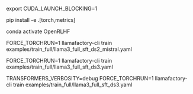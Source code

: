 export CUDA_LAUNCH_BLOCKING=1

pip install -e .[torch,metrics]

conda activate OpenRLHF

FORCE_TORCHRUN=1 llamafactory-cli train examples/train_full/llama3_full_sft_ds2_mistral.yaml

FORCE_TORCHRUN=1 llamafactory-cli train examples/train_full/llama3_full_sft_ds3.yaml


TRANSFORMERS_VERBOSITY=debug FORCE_TORCHRUN=1 llamafactory-cli train examples/train_full/llama3_full_sft_ds3.yaml
